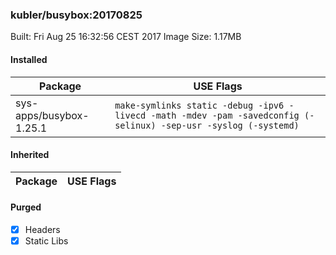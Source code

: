 ### kubler/busybox:20170825

Built: Fri Aug 25 16:32:56 CEST 2017
Image Size: 1.17MB

#### Installed
Package | USE Flags
--------|----------
sys-apps/busybox-1.25.1 | `make-symlinks static -debug -ipv6 -livecd -math -mdev -pam -savedconfig (-selinux) -sep-usr -syslog (-systemd)`
#### Inherited
Package | USE Flags
--------|----------
#### Purged
- [x] Headers
- [x] Static Libs

